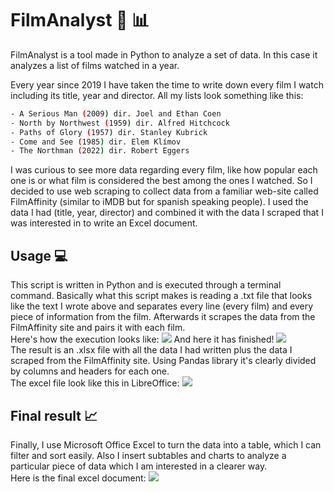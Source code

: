 # FilmAnalyst :movie_camera: :bar_chart:
FilmAnalyst is a tool made in Python to analyze a set of data. In this case it analyzes a list of films watched in a year.

Every year since 2019 I have taken the time to write down every film I watch including its title, year and director. All my lists look something like this:
```bash
- A Serious Man (2009) dir. Joel and Ethan Coen
- North by Northwest (1959) dir. Alfred Hitchcock
- Paths of Glory (1957) dir. Stanley Kubrick
- Come and See (1985) dir. Elem Klímov
- The Northman (2022) dir. Robert Eggers
```
I was curious to see more data regarding every film, like how popular each one is or what film is considered the best among the ones I watched.
So I decided to use web scraping to collect data from a familiar web-site called FilmAffinity (similar to iMDB but for spanish speaking people). 
I used the data I had (title, year, director) and combined it with the data I scraped that I was interested in to write an Excel document.

## Usage :computer:
This script is written in Python and is executed through a terminal command. Basically what this script makes is reading a .txt file that looks like the text I wrote above and separates every line (every film) and every piece of information from the film. Afterwards it scrapes the data from the FilmAffinity site and pairs it with each film.<br> 
Here's how the execution looks like:
![](https://raw.githubusercontent.com/alvarocosin/Mispelis/main/resources/initial.png)
And here it has finished!
![](https://raw.githubusercontent.com/alvarocosin/Mispelis/main/resources/finished.gif)
<br> The result is an .xlsx file with all the data I had written plus the data I scraped from the FilmAffinity site. Using Pandas library it's clearly divided by columns and headers for each one. <br>
The excel file look like this in LibreOffice:
![](https://raw.githubusercontent.com/alvarocosin/Mispelis/main/resources/libreoffice.png)

## Final result :chart_with_upwards_trend:
Finally, I use Microsoft Office Excel to turn the data into a table, which I can filter and sort easily. Also I insert subtables and charts to analyze a particular piece of data which I am interested in a clearer way. <br>
Here is the final excel document:
![](https://raw.githubusercontent.com/alvarocosin/Mispelis/main/resources/excel.png)

